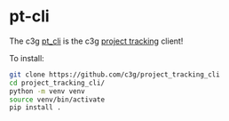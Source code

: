 # pt-cli
The c3g [pt_cli](https://github.com/c3g/project_tracking_cli) is the 
c3g [project tracking](https://github.com/c3g/project_tracking) client!

To install:

```bash
git clone https://github.com/c3g/project_tracking_cli
cd project_tracking_cli/
python -m venv venv
source venv/bin/activate
pip install .

```